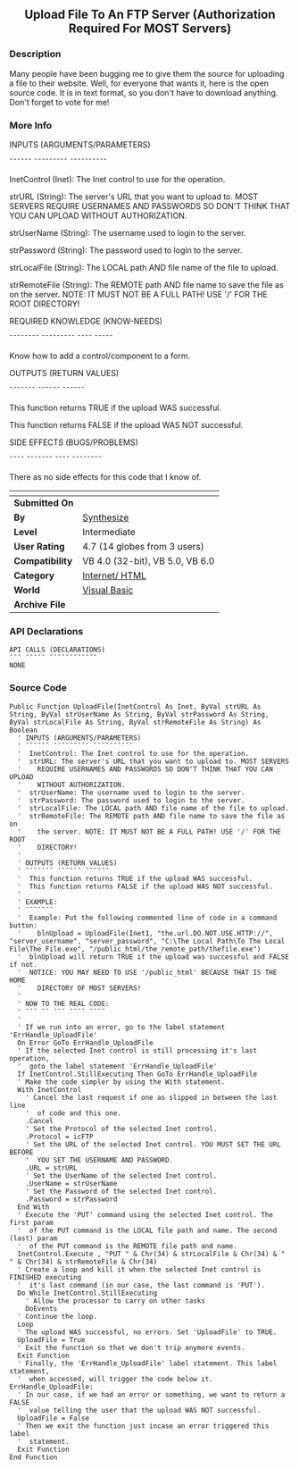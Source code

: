 ﻿<div align="center">

## Upload File To An FTP Server \(Authorization Required For MOST Servers\)


</div>

### Description

Many people have been bugging me to give them the source for uploading a file to their website. Well, for everyone that wants it, here is the open source code. It is in text format, so you don't have to download anything. Don't forget to vote for me!
 
### More Info
 
INPUTS (ARGUMENTS/PARAMETERS)

¯¯¯¯¯¯ ¯¯¯¯¯¯¯¯¯ ¯¯¯¯¯¯¯¯¯¯

InetControl (Inet): The Inet control to use for the operation.

strURL (String): The server's URL that you want to upload to. MOST SERVERS REQUIRE USERNAMES AND PASSWORDS SO DON'T THINK THAT YOU CAN UPLOAD WITHOUT AUTHORIZATION.

strUserName (String): The username used to login to the server.

strPassword (String): The password used to login to the server.

strLocalFile (String): The LOCAL path AND file name of the file to upload.

strRemoteFile (String): The REMOTE path AND file name to save the file as on the server. NOTE: IT MUST NOT BE A FULL PATH! USE '/' FOR THE ROOT DIRECTORY!

REQUIRED KNOWLEDGE (KNOW-NEEDS)

¯¯¯¯¯¯¯¯ ¯¯¯¯¯¯¯¯¯ ¯¯¯¯ ¯¯¯¯¯

Know how to add a control/component to a form.

OUTPUTS (RETURN VALUES)

¯¯¯¯¯¯¯ ¯¯¯¯¯¯ ¯¯¯¯¯¯

This function returns TRUE if the upload WAS successful.

This function returns FALSE if the upload WAS NOT successful.

SIDE EFFECTS (BUGS/PROBLEMS)

¯¯¯¯ ¯¯¯¯¯¯¯ ¯¯¯¯ ¯¯¯¯¯¯¯¯

There as no side effects for this code that I know of.


<span>             |<span>
---                |---
**Submitted On**   |
**By**             |[Synthesize](https://github.com/Planet-Source-Code/PSCIndex/blob/master/ByAuthor/synthesize.md)
**Level**          |Intermediate
**User Rating**    |4.7 (14 globes from 3 users)
**Compatibility**  |VB 4\.0 \(32\-bit\), VB 5\.0, VB 6\.0
**Category**       |[Internet/ HTML](https://github.com/Planet-Source-Code/PSCIndex/blob/master/ByCategory/internet-html__1-34.md)
**World**          |[Visual Basic](https://github.com/Planet-Source-Code/PSCIndex/blob/master/ByWorld/visual-basic.md)
**Archive File**   |[](https://github.com/Planet-Source-Code/synthesize-upload-file-to-an-ftp-server-authorization-required-for-most-servers__1-23454/archive/master.zip)

### API Declarations

```
API CALLS (DECLARATIONS)
¯¯¯ ¯¯¯¯¯ ¯¯¯¯¯¯¯¯¯¯¯¯
NONE
```


### Source Code

```
Public Function UploadFile(InetControl As Inet, ByVal strURL As String, ByVal strUserName As String, ByVal strPassword As String, ByVal strLocalFile As String, ByVal strRemoteFile As String) As Boolean
  ' INPUTS (ARGUMENTS/PARAMETERS)
  ' ¯¯¯¯¯¯ ¯¯¯¯¯¯¯¯¯ ¯¯¯¯¯¯¯¯¯¯
  '  InetControl: The Inet control to use for the operation.
  '  strURL: The server's URL that you want to upload to. MOST SERVERS
  '    REQUIRE USERNAMES AND PASSWORDS SO DON'T THINK THAT YOU CAN UPLOAD
  '    WITHOUT AUTHORIZATION.
  '  strUserName: The username used to login to the server.
  '  strPassword: The password used to login to the server.
  '  strLocalFile: The LOCAL path AND file name of the file to upload.
  '  strRemoteFile: The REMOTE path AND file name to save the file as on
  '    the server. NOTE: IT MUST NOT BE A FULL PATH! USE '/' FOR THE ROOT
  '    DIRECTORY!
  '
  ' OUTPUTS (RETURN VALUES)
  ' ¯¯¯¯¯¯¯ ¯¯¯¯¯¯ ¯¯¯¯¯¯
  '  This function returns TRUE if the upload WAS successful.
  '  This function returns FALSE if the upload WAS NOT successful.
  '
  ' EXAMPLE:
  ' ¯¯¯¯¯¯¯
  '  Example: Put the following commented line of code in a command button:
  '    blnUpload = UploadFile(Inet1, "the.url.DO.NOT.USE.HTTP://", "server_username", "server_password", "C:\The Local Path\To The Local File\The File.exe", "/public_html/the_remote_path/thefile.exe")
  '  blnUpload will return TRUE if the upload was successful and FALSE if not.
  '  NOTICE: YOU MAY NEED TO USE '/public_html' BECAUSE THAT IS THE HOME
  '    DIRECTORY OF MOST SERVERS!
  '
  ' NOW TO THE REAL CODE:
  ' ¯¯¯ ¯¯ ¯¯¯ ¯¯¯¯ ¯¯¯¯
  '
  ' If we run into an error, go to the label statement 'ErrHandle_UploadFile'
  On Error GoTo ErrHandle_UploadFile
  ' If the selected Inet control is still processing it's last operation,
  '  goto the label statement 'ErrHandle_UploadFile'
  If InetControl.StillExecuting Then GoTo ErrHandle_UploadFile
  ' Make the code simpler by using the With statement.
  With InetControl
    ' Cancel the last request if one as slipped in between the last line
    '  of code and this one.
    .Cancel
    ' Set the Protocol of the selected Inet control.
    .Protocol = icFTP
    ' Set the URL of the selected Inet control. YOU MUST SET THE URL BEFORE
    '  YOU SET THE USERNAME AND PASSWORD.
    .URL = strURL
    ' Set the UserName of the selected Inet control.
    .UserName = strUserName
    ' Set the Password of the selected Inet control.
    .Password = strPassword
  End With
  ' Execute the 'PUT' command using the selected Inet control. The first param
  '  of the PUT command is the LOCAL file path and name. The second (last) param
  '  of the PUT command is the REMOTE file path and name.
  InetControl.Execute , "PUT " & Chr(34) & strLocalFile & Chr(34) & " " & Chr(34) & strRemoteFile & Chr(34)
  ' Create a loop and kill it when the selected Inet control is FINISHED executing
  '  it's last command (in our case, the last command is 'PUT').
  Do While InetControl.StillExecuting
    ' Allow the processor to carry on other tasks
    DoEvents
  ' Continue the loop.
  Loop
  ' The upload WAS successful, no errors. Set 'UploadFile' to TRUE.
  UploadFile = True
  ' Exit the function so that we don't trip anymore events.
  Exit Function
  ' Finally, the 'ErrHandle_UploadFile' label statement. This label statement,
  '  when accessed, will trigger the code below it.
ErrHandle_UploadFile:
  ' In our case, if we had an error or something, we want to return a FALSE
  '  value telling the user that the upload WAS NOT successful.
  UploadFile = False
  ' Then we exit the function just incase an error triggered this label
  '  statement.
  Exit Function
End Function
```

